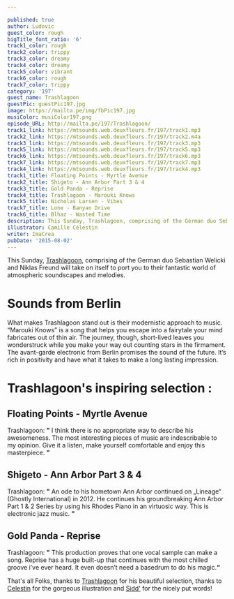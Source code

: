 ```yaml
---

published: true
author: Ludovic
guest_color: rough
bigTitle_font_ratio: '6'
track1_color: rough
track2_color: trippy
track3_color: dreamy
track4_color: dreamy
track5_color: vibrant
track6_color: rough
track7_color: trippy
category: '197'
guest_name: Trashlagoon
guestPic: guestPic197.jpg
image: https://mailta.pe/img/fbPic197.jpg
musiColor: musiColor197.png
episode_URL: http://mailta.pe/197/Trashlagoon/
track1_link: https://mtsounds.web.deuxfleurs.fr/197/track1.mp3
track2_link: https://mtsounds.web.deuxfleurs.fr/197/track2.m4a
track3_link: https://mtsounds.web.deuxfleurs.fr/197/track3.mp3
track5_link: https://mtsounds.web.deuxfleurs.fr/197/track5.mp3
track6_link: https://mtsounds.web.deuxfleurs.fr/197/track6.mp3
track7_link: https://mtsounds.web.deuxfleurs.fr/197/track7.mp3
track4_link: https://mtsounds.web.deuxfleurs.fr/197/track4.mp3
track1_title: Floating Points - Myrtle Avenue
track2_title: Shigeto - Ann Arbor Part 3 & 4
track3_title: Gold Panda - Reprise
track4_title: Trashlagoon - Marouki Knows
track5_title: Nicholas Larsen - Vibes
track7_title: Lone - Banyan Drive
track6_title: Blhaz - Wasted Time
description: This Sunday, Trashlagoon, comprising of the German duo Sebastian Welicki and Niklas Freund will take on itself to port you to their fantastic world of atmospheric soundscapes and melodies.
illustrator: Camille Célestin
writer: ImaCrea
pubDate: '2015-08-02'
---
```







This Sunday, [Trashlagoon](https://www.facebook.com/trashlagoon), comprising of the German duo Sebastian Welicki and Niklas Freund will take on itself to port you to their fantastic world of atmospheric soundscapes and melodies.

# Sounds from Berlin

What makes Trashlagoon stand out is their modernistic approach to music. “Marouki Knows” is a song that helps you escape into a fairytale your mind fabricates out of thin air. The journey, though, short-lived leaves you wonderstruck while you make your way out counting stars in the firmament. The avant-garde electronic from Berlin promises the sound of the future. It’s rich in positivity and have what it takes to make a long lasting impression.

# Trashlagoon's inspiring selection :
 
## Floating Points - Myrtle Avenue
Trashlagoon: **"** I think there is no appropriate way to describe his awesomeness. The most interesting pieces of music are indescribable to my opinion. Give it a listen, make yourself comfortable and enjoy this
masterpiece. **"** 

## Shigeto - Ann Arbor Part 3 & 4
Trashlagoon: **"** An ode to his hometown Ann Arbor continued on „Lineage“ (Ghostly International) in 2012. He continues his groundbreaking Ann Arbor Part 1 & 2 Series by using his Rhodes Piano in an virtuosic
way. This is electronic jazz music. **"** 

## Gold Panda - Reprise
Trashlagoon: **"** This production proves that one vocal sample can make a song. Reprise has a huge built-up that continues with the most chilled groove i’ve ever heard. It even doesn’t need a basedrum to do his magic.**“**
 

That's all Folks, thanks to [Trashlagoon](https://www.facebook.com/trashlagoon) for his beautiful selection, thanks to [Celestin](http://slipontherock.com) for the gorgeous illustration and [Sidd'](http://www.apeacefulending.tumblr.com) for the nicely put words!
